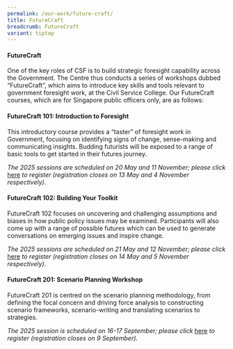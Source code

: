 ```yaml
---
permalink: /our-work/future-craft/
title: FutureCraft
breadcrumb: FutureCraft
variant: tiptap
---
```

<h4><strong>FutureCraft</strong></h4>
<p>One of the key roles of CSF is to build strategic foresight capability
across the Government. The Centre thus conducts a series of workshops dubbed
“FutureCraft”, which aims to introduce key skills and tools relevant to
government foresight work, at the Civil Service College. Our FutureCraft
courses, which are for Singapore public officers only, are as follows:</p>
<h4><strong>FutureCraft 101: Introduction to Foresight</strong></h4>
<p>This introductory course provides a “taster” of foresight work in Government,
focusing on identifying signs of change, sense-making and communicating
insights. Budding futurists will be exposed to a range of basic tools to
get started in their futures journey.</p>
<p><em>The 2025 sessions are scheduled on 20 May and 11 November; please click </em>
<a href="https://register.csc.gov.sg/registration?courseId=300186&amp;classNum=10" rel="noopener nofollow" target="_blank">here</a><em> to register (registration closes on 13 May and 4 November respectively).</em>
</p>
<h4><strong>FutureCraft 102: Building Your Toolkit</strong></h4>
<p>FutureCraft 102 focuses on uncovering and challenging assumptions and
biases in how public policy issues may be examined. Participants will also
come up with a range of possible futures which can be used to generate
conversations on emerging issues and inspire change.</p>
<p><em>The 2025 sessions are scheduled on 21 May and 12 November; please click </em>
<a href="https://register.csc.gov.sg/registration?courseId=300187&amp;classNum=9" rel="noopener nofollow" target="_blank">here</a><em> to register (registration closes on 14 May and 5 November respectively).</em>
</p>
<h4><strong>FutureCraft 201: Scenario Planning Workshop</strong></h4>
<p>FutureCraft 201 is centred on the scenario planning methodology, from
defining the focal concern and driving force analysis to constructing scenario
frameworks, scenario-writing and translating scenarios to strategies.</p>
<p><em>The 2025 session is scheduled on 16-17 September; please click </em>
<a href="https://register.csc.gov.sg/registration?courseId=304756&amp;classNum=5" rel="noopener nofollow" target="_blank">here</a><em> to register (registration closes on 9 September).</em>
</p>